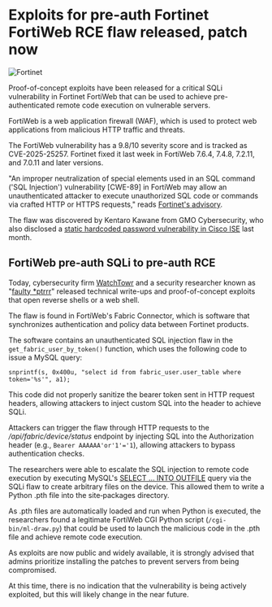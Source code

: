 # Exploits for pre-auth Fortinet FortiWeb RCE flaw released, patch now

![Fortinet](https://www.bleepstatic.com/content/hl-images/2023/03/13/Fortinet.jpg)

Proof-of-concept exploits have been released for a critical SQLi vulnerability in Fortinet FortiWeb that can be used to achieve pre-authenticated remote code execution on vulnerable servers.

FortiWeb is a web application firewall (WAF), which is used to protect web applications from malicious HTTP traffic and threats.

The FortiWeb vulnerability has a 9.8/10 severity score and is tracked as CVE-2025-25257. Fortinet fixed it last week in FortiWeb 7.6.4, 7.4.8, 7.2.11, and 7.0.11 and later versions.

"An improper neutralization of special elements used in an SQL command ('SQL Injection') vulnerability [CWE-89] in FortiWeb may allow an unauthenticated attacker to execute unauthorized SQL code or commands via crafted HTTP or HTTPS requests," reads [Fortinet's advisory](https://fortiguard.fortinet.com/psirt/FG-IR-25-151).

The flaw was discovered by Kentaro Kawane from GMO Cybersecurity, who also disclosed a [static hardcoded password vulnerability in Cisco ISE](https://www.bleepingcomputer.com/news/security/cisco-warns-of-ise-and-ccp-flaws-with-public-exploit-code/) last month.

## FortiWeb pre-auth SQLi to pre-auth RCE

Today, cybersecurity firm [WatchTowr](https://labs.watchtowr.com/pre-auth-sql-injection-to-rce-fortinet-fortiweb-fabric-connector-cve-2025-25257/) and a security researcher known as "[faulty *ptrrr](https://pwner.gg/blog/2025-07-10-fortiweb-fabric-rce)" released technical write-ups and proof-of-concept exploits that open reverse shells or a web shell.

The flaw is found in FortiWeb's Fabric Connector, which is software that synchronizes authentication and policy data between Fortinet products.

The software contains an unauthenticated SQL injection flaw in the `get_fabric_user_by_token()` function, which uses the following code to issue a MySQL query:

```
snprintf(s, 0x400u, "select id from fabric_user.user_table where token='%s'", a1);
```

This code did not properly sanitize the bearer token sent in HTTP request headers, allowing attackers to inject custom SQL into the header to achieve SQLi.

Attackers can trigger the flaw through HTTP requests to the _/api/fabric/device/status_ endpoint by injecting SQL into the Authorization header (e.g., `Bearer AAAAAA'or'1'='1`), allowing attackers to bypass authentication checks.

The researchers were able to escalate the SQL injection to remote code execution by executing MySQL's [SELECT … INTO OUTFILE](https://dev.mysql.com/doc/refman/8.4/en/select-into.html#:~:text=them%20into%20variables.-,SELECT%20...%20INTO%20OUTFILE,-writes%20the%20selected) query via the SQLi flaw to create arbitrary files on the device. This allowed them to write a Python .pth file into the site‑packages directory.

As .pth files are automatically loaded and run when Python is executed, the researchers found a legitimate FortiWeb CGI Python script (`/cgi-bin/ml‑draw.py`) that could be used to launch the malicious code in the .pth file and achieve remote code execution.

As exploits are now public and widely available, it is strongly advised that admins prioritize installing the patches to prevent servers from being compromised.

At this time, there is no indication that the vulnerability is being actively exploited, but this will likely change in the near future.